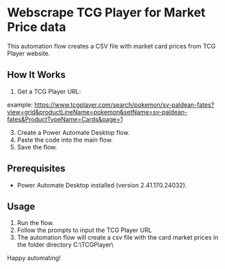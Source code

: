 # Webscrape TCG Player for Market Price data

This automation flow creates a CSV file with market card prices from TCG Player website.

## How It Works

1. Get a TCG Player URL:

example:
https://www.tcgplayer.com/search/pokemon/sv-paldean-fates?view=grid&productLineName=pokemon&setName=sv-paldean-fates&ProductTypeName=Cards&page=1

3. Create a Power Automate Desktop flow.
4. Paste the code into the main flow.
5. Save the flow.

## Prerequisites

- Power Automate Desktop installed (version 2.41.170.24032).

## Usage

1. Run the flow.
2. Follow the prompts to input the TCG Player URL
3. The automation flow will create a csv file with the card market prices in the folder directory C:\TCGPlayer\

Happy automating!


